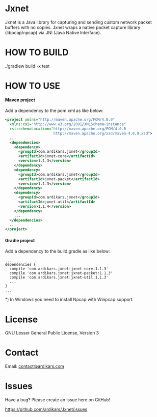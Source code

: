 
Jxnet
=====

Jxnet is a Java library for capturing and sending custom network packet buffers with no copies.
Jxnet wraps a native packet capture library (libpcap/npcap) via JNI (Java Native Interface).


HOW TO BUILD
============

./gradlew build -x test


HOW TO USE
==========

#### Maven project ####
Add a dependency to the pom.xml as like below:

```xml
<project xmlns="http://maven.apache.org/POM/4.0.0"
  xmlns:xsi="http://www.w3.org/2001/XMLSchema-instance"
  xsi:schemaLocation="http://maven.apache.org/POM/4.0.0
                      http://maven.apache.org/xsd/maven-4.0.0.xsd">
  ...
  <dependencies>
    <dependency>
      <groupId>com.ardikars.jxnet</groupId>
      <artifactId>jxnet-core</artifactId>
      <version>1.1.3</version>
    </dependency>
    <dependency>
      <groupId>com.ardikars.jxnet</groupId>
      <artifactId>jxnet-packet</artifactId>
      <version>1.1.3</version>
    </dependency>
    <dependency>
      <groupId>com.ardikars.jxnet</groupId>
      <artifactId>jxnet-util</artifactId>
      <version>1.1.4</version>
    </dependency>
    ...
  </dependencies>
  ...
</project>
```

#### Gradle project ####
Add a dependency to the build.gradle as like below:

```
...
dependencies {
  compile 'com.ardikars.jxnet:jxnet-core:1.1.3'
  compile 'com.ardikars.jxnet:jxnet-packet:1.1.3'
  compile 'com.ardikars.jxnet:jxnet-util:1.1.3'
  ...
}
...
```

*) In Windows you need to install Npcap with Winpcap support.


License
=======

GNU Lesser General Public License, Version 3


Contact
=======

Email: contact@ardikars.com


Issues
======

Have a bug? Please create an issue here on GitHub!

https://github.com/ardikars/Jxnet/issues

